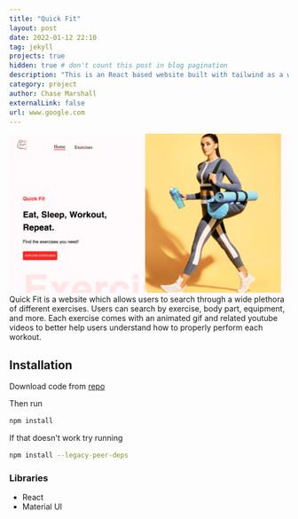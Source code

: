 ```yaml
---
title: "Quick Fit"
layout: post
date: 2022-01-12 22:10
tag: jekyll
projects: true
hidden: true # don't count this post in blog pagination
description: "This is an React based website built with tailwind as a way to gain a deeper understanding of react and component based development."
category: project
author: Chase Marshall
externalLink: false
url: www.google.com
---
```


![](https://raw.githubusercontent.com/Chamarsh/quick-fit/master/src/assets/images/readmeImg.png)
Quick Fit is a website which allows users to search through a wide plethora
of different exercises. Users can search by exercise, body part, equipment,
and more. Each exercise comes with an animated gif and related youtube videos
to better help users understand how to properly perform each workout.   


## Installation
Download code from [repo](https://github.com/Chamarsh/quick-fit)

Then run

```bash
npm install
```

If that doesn't work try running

```bash
npm install --legacy-peer-deps
```


### Libraries

* React
* Material UI
  